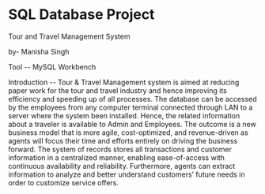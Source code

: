 # SQL Database Project
Tour and Travel Management System

by- Manisha Singh

Tool -- MySQL Workbench

Introduction -- Tour & Travel Management system is aimed at reducing paper work for the tour and travel industry and hence improving its efficiency and speeding up of all processes. The database can be accessed by the employees from any computer terminal connected through LAN to a server where the system been installed. Hence, the related information about a traveler is available to Admin and Employees. The outcome is a new business model that is more agile, cost-optimized, and revenue-driven as agents will focus their time and efforts entirely on driving the business forward. The system of records stores all transactions and customer information in a centralized manner, enabling ease-of-access with continuous availability and reliability. Furthermore, agents can extract information to analyze and better understand customers’ future needs in order to customize service offers.
